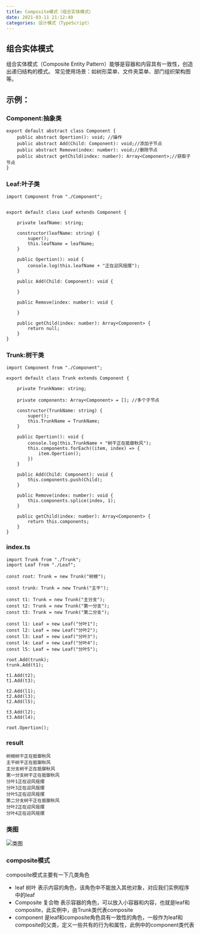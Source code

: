 ```yaml
---
title: Composite模式（组合实体模式）
date: 2021-03-11 21:12:40
categories: 设计模式（TypeScript）
---
```

## 组合实体模式
组合实体模式（Composite Entity Pattern）能够是容器和内容具有一致性，创造出递归结构的模式。
常见使用场景：如树形菜单、文件夹菜单、部门组织架构图等。
## 示例：
### Component:抽象类
```
export default abstract class Component {
    public abstract Opertion(): void; //操作
    public abstract Add(Child: Component): void;//添加子节点
    public abstract Remove(index: number): void;//删除节点
    public abstract getChild(index: number): Array<Component>;//获取子节点
}
```
### Leaf:叶子类
```
import Component from "./Component";


export default class Leaf extends Component {

    private leafName: string;

    constructor(leafName: string) {
        super();
        this.leafName = leafName;
    }

    public Opertion(): void {
        console.log(this.leafName + "正在迎风摇摆");
    }

    public Add(Child: Component): void {

    }

    public Remove(index: number): void {

    }

    public getChild(index: number): Array<Component> {
        return null;
    }
}
```
### Trunk:树干类
```
import Component from "./Component";

export default class Trunk extends Component {

    private TrunkName: string;

    private components: Array<Component> = []; //多个子节点

    constructor(TrunkName: string) {
        super();
        this.TrunkName = TrunkName;
    }

    public Opertion(): void {
        console.log(this.TrunkName + "树干正在抵御秋风");
        this.components.forEach((item, index) => {
            item.Opertion();
        })
    }

    public Add(Child: Component): void {
        this.components.push(Child);
    }

    public Remove(index: number): void {
        this.components.splice(index, 1);
    }

    public getChild(index: number): Array<Component> {
        return this.components;
    }
}
```
### index.ts
```
import Trunk from "./Trunk";
import Leaf from "./Leaf";

const root: Trunk = new Trunk("树根");

const trunk: Trunk = new Trunk("主干");

const t1: Trunk = new Trunk("主分支");
const t2: Trunk = new Trunk("第一分支");
const t3: Trunk = new Trunk("第二分支");

const l1: Leaf = new Leaf("分叶1");
const l2: Leaf = new Leaf("分叶2");
const l3: Leaf = new Leaf("分叶3");
const l4: Leaf = new Leaf("分叶4");
const l5: Leaf = new Leaf("分叶5");

root.Add(trunk);
trunk.Add(t1);

t1.Add(t2);
t1.Add(t3);

t2.Add(l1);
t2.Add(l3);
t2.Add(l5);

t3.Add(l2);
t3.Add(l4);

root.Opertion();
```
### result
```
树根树干正在抵御秋风
主干树干正在抵御秋风
主分支树干正在抵御秋风
第一分支树干正在抵御秋风
分叶1正在迎风摇摆
分叶3正在迎风摇摆
分叶5正在迎风摇摆
第二分支树干正在抵御秋风
分叶2正在迎风摇摆
分叶4正在迎风摇摆
```
### 类图
![类图](https://upload-images.jianshu.io/upload_images/10024246-d9e5cb13d2a82048.png?imageMogr2/auto-orient/strip%7CimageView2/2/w/1240)
### composite模式
composite模式主要有一下几类角色
- leaf 树叶
表示内容的角色，该角色中不能放入其他对象，对应我们实例程序中的leaf
- Composite 复合物
表示容器的角色，可以放入小容器和内容，也就是leaf和composite，此实例中，由Trunk类代表composite
- component
是leaf和composite角色具有一致性的角色，一般作为leaf和composite的父类，定义一些共有的行为和属性，此例中的component类代表
